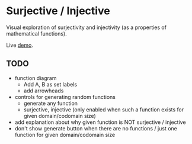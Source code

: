 # Surjective / Injective

Visual exploration of surjectivity and injectivity (as a properties of mathematical functions).

Live [demo](https://janhrcek.cz/surjective-injective).

## TODO

-   function diagram
    -   Add A, B as set labels
    -   add arrowheads
-   controls for generating random functions
    -   generate any function
    -   surjective, injective (only enabled when such a function exists for given domain/codomain size)
-   add explanation about why given function is NOT surjective / injective
-   don't show generate button when there are no functions / just one function for given domain/codomain size
